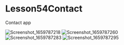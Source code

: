 # Lesson54Contact

Contact app

![Screenshot_1659787218](https://user-images.githubusercontent.com/93897784/183248109-8bd2ee2a-9c2d-47db-8e8e-bfec4106fe42.png)
![Screenshot_1659787260](https://user-images.githubusercontent.com/93897784/183248113-9a8ca859-c660-4454-97d0-81ddca64488b.png)
![Screenshot_1659787283](https://user-images.githubusercontent.com/93897784/183248115-b81acda7-5cb3-49c0-a615-cb4fea4b76f6.png)
![Screenshot_1659787295](https://user-images.githubusercontent.com/93897784/183248116-52202126-4453-4417-b6e7-da175be6b08c.png)
